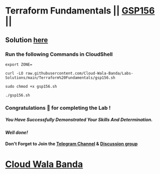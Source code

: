 # Terraform Fundamentals || [GSP156](https://www.cloudskillsboost.google/focuses/1208?parent=catalog) ||

## Solution [here](https://youtu.be/qjpt7hElKjw)

### Run the following Commands in CloudShell

```
export ZONE=
```
```
curl -LO raw.githubusercontent.com/Cloud-Wala-Banda/Labs-Solutions/main/Terraform%20Fundamentals/gsp156.sh

sudo chmod +x gsp156.sh

./gsp156.sh
```

### Congratulations 🎉 for completing the Lab !

##### *You Have Successfully Demonstrated Your Skills And Determination.*

#### *Well done!*

#### Don't Forget to Join the [Telegram Channel](https://t.me/cloudwalabanda) & [Discussion group](https://t.me/cloudwalabandachats)

# [Cloud Wala Banda](https://www.youtube.com/@cloudwalabanda)

